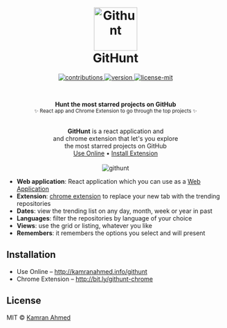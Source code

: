 <h1 align="center">
  	<img height="100" src="https://raw.github.com/kamranahmedse/githunt/master/public/img/logo.svg?sanitize=true" alt="Githunt" /> <br> GitHunt
</h1>

<p align="center">
  <a href="https://github.com/kamranahmedse/githunt">
    <img src="https://img.shields.io/badge/contributions-welcome-brightgreen.svg" alt="contributions" />
  </a>
  <a href="https://chrome.google.com/webstore/detail/githunt/khpcnaokfebphakjgdgpinmglconplhp">
    <img src="https://img.shields.io/chrome-web-store/v/khpcnaokfebphakjgdgpinmglconplhp.svg" alt="version" />
  </a>
  <a href="https://github.com/kamranahmedse/githunt/blob/master/license.md">
    <img src="https://img.shields.io/badge/License-MIT-yellow.svg" alt="license-mit" />
  </a>
</p>

<br />

<p align="center">
  <b>Hunt the most starred projects on GitHub</b></br>
  <sub>✨ React app and Chrome Extension to go through the top projects ✨<sub> 
</p>

<p align="center">
  <br><b>GitHunt</b> is a react application and<br>and chrome extension that let's you explore
  <br>the most starred projects on GitHub<br><a href="https://kamranahmed.info/githunt">Use Online</a> • <a href="https://bit.ly/githunt-chrome">Install Extension</a>
  <br><br><img alt="githunt" src="https://i.imgur.com/IytguGv.png">
</p>


* **Web application**: React application which you can use as a [Web Application](http://kamranahmed.info/githunt)
* **Extension**: [chrome extension](https://chrome.google.com/webstore/detail/githunt/khpcnaokfebphakjgdgpinmglconplhp) to replace your new tab with the trending repositories
* **Dates**: view the trending list on any day, month, week or year in past
* **Languages**: filter the repositories by language of your choice
* **Views**: use the grid or listing, whatever you like
* **Remembers**: it remembers the options you select and will present

## Installation

* Use Online – http://kamranahmed.info/githunt
* Chrome Extension – http://bit.ly/githunt-chrome

## License
MIT © [Kamran Ahmed](https://kamranahmed.info)
